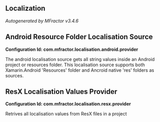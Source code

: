 ## Localization
*Autogenerated by MFractor v3.4.6*
## Android Resource Folder Localisation Source

**Configuration Id: com.mfractor.localisation.android.provider**

The android localisation source gets all string values inside an Android project or resources folder. This localisation source supports both Xamarin.Android 'Resources' folder and Ancroid native 'res' folders as sources.


## ResX Localisation Values Provider

**Configuration Id: com.mfractor.localisation.resx.provider**

Retrives all localisation values from ResX files in a project
